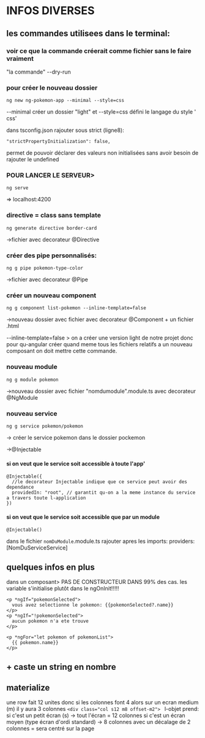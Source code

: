 # INFOS DIVERSES


## les commandes utilisees dans le terminal:

### voir ce que la commande créerait comme fichier sans le faire vraiment
  "la commande" --dry-run

### pour créer le nouveau dossier

    ng new ng-pokemon-app --minimal --style=css

--minimal créer un dossier "light" et --style=css défini le langage du style ' css'

dans tsconfig.json rajouter sous strict (ligne8):

    "strictPropertyInitialization": false,

permet de pouvoir déclarer des valeurs non initialisées sans avoir besoin de rajouter le undefined


### POUR LANCER LE SERVEUR> 
    ng serve

=> localhost:4200


### directive = class sans template
    ng generate directive border-card

->fichier avec decorateur @Directive

### créer des pipe personnalisés:
    ng g pipe pokemon-type-color

->fichier avec decorateur @Pipe

### créer un nouveau component
    ng g component list-pokemon --inline-template=false

->nouveau dossier avec fichier avec decorateur @Component + un fichier .html 

--inline-template=false > on a créer une version light de notre projet donc pour qu-angular créer quand meme tous les fichiers relatifs a un nouveau composant on doit mettre cette commande.

### nouveau module
    ng g module pokemon

->nouveau dossier avec fichier "nomdumodule".module.ts avec decorateur @NgModule


### nouveau service
    ng g service pokemon/pokemon

-> créer le service pokemon dans le dossier pockemon

->@Injectable
#### si on veut que le service soit accessible à toute l'app'
    @Injectable({
      //le decorateur Injectable indique que ce service peut avoir des dependance
      providedIn: "root", // garantit qu-on a la meme instance du service a travers toute l-application
    })

#### si on veut que le service soit accessible que par un module
    @Injectable()
dans le fichier `nomDuModule`.module.ts rajouter apres les imports:
    providers: [NomDuServiceService]







## quelques infos en plus

dans un composant> PAS DE CONSTRUCTEUR DANS 99% des cas. les variable s'initialise plutôt dans le ngOnInit!!!!!

    <p *ngIf="pokemonSelected">
      vous avez selectionne le pokemon: {{pokemonSelected?.name}}
    </p>
    <p *ngIf="!pokemonSelected">
      aucun pokemon n'a ete trouve
    </p>
    
    <p *ngFor="let pokemon of pokemonList">
      {{ pokemon.name}}
    </p>

## + caste un string en nombre


## materialize
une row fait 12 unites donc si les colonnes font 4 alors sur un ecran medium (m) il y aura 3 colonnes
`<div class="col s12 m8 offset-m2"> `
l-objet prend: 
si c'est un petit écran (s) -> tout l'écran = 12 colonnes
si c'est un écran moyen (type écran d'ordi standard) -> 8 colonnes avec un décalage de 2 colonnes = sera centré sur la page
